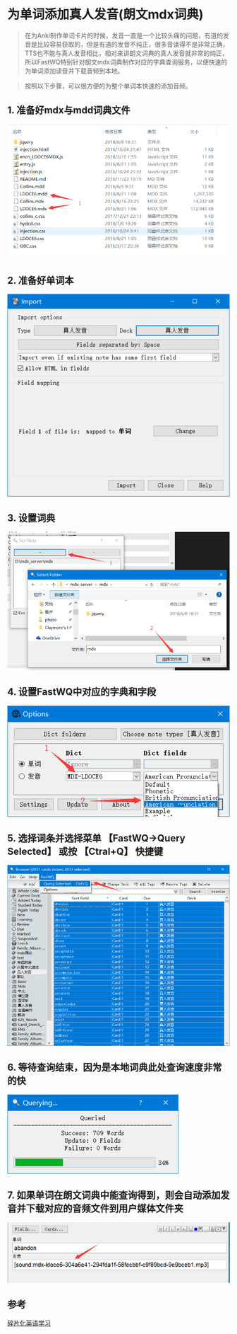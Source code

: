 # 为单词添加真人发音(朗文mdx词典)

>  在为Anki制作单词卡片的时候，发音一直是一个比较头痛的问题，有道的发音是比较容易获取的，但是有道的发音不纯正，很多音读得不是非常正确，TTS也不能与真人发音相比，相对来讲朗文词典的真人发音就非常的纯正，所以FastWQ特别针对朗文mdx词典制作对应的字典查询服务，以便快速的为单词添加读音并下载音频到本地。
  
>  按照以下步骤，可以很方便的为整个单词本快速的添加音频。


## 1. 准备好mdx与mdd词典文件

 ![](images/mdx_mdd_files.png)


## 2. 准备好单词本

 ![](images/import.png)


## 3. 设置词典

 ![](images/set_dicts.png)


## 4. 设置FastWQ中对应的字典和字段

 ![](images/options.png)


## 5. 选择词条并选择菜单 【FastWQ->Query Selected】 或按 【Ctral+Q】 快捷键

 ![](images/query_all.png)


## 6. 等待查询结束，因为是本地词典此处查询速度非常的快

 ![](images/querying.png)


## 7. 如果单词在朗文词典中能查询得到，则会自动添加发音并下载对应的音频文件到用户媒体文件夹

 ![](images/query_end.png)


## 参考

[碎片化英语学习](https://zhuanlan.zhihu.com/p/25958302)
